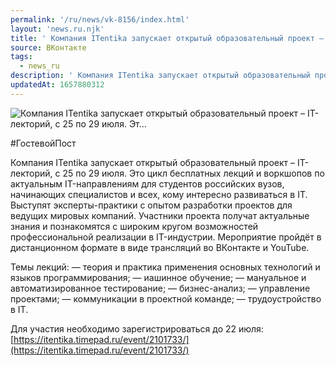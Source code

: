 ```yaml
---
permalink: '/ru/news/vk-8156/index.html'
layout: 'news.ru.njk'
title: ' Компания ITentika запускает открытый образовательный проект – IT-лекторий, с 25 по 29 июля. Эт…'
source: ВКонтакте
tags:
  - news_ru
description: ' Компания ITentika запускает открытый образовательный проект – IT-лекторий, с 25 по 29 июля. Эт…'
updatedAt: 1657880312
---
```

![ Компания ITentika запускает открытый образовательный проект – IT-лекторий, с 25 по 29 июля. Эт…](https://sun9-7.userapi.com/impg/odGIQJCQEgUc7bttjM6Ebe0dZe7pleajq9AKog/bi1J15CeOnY.jpg?size=510x340&quality=95&crop=177,0,720,480&sign=2ed3369f61fd4c536a6297976f470a43&c_uniq_tag=59V2k7OfFOn2EsmCJ7e972LmRC68zGsLl2D4CmYNI5o&type=album)

#ГостевойПост

Компания ITentika запускает открытый образовательный проект – IT-лекторий, с 25 по 29 июля. Это цикл бесплатных лекций и воркшопов по актуальным IT-направлениям для студентов российских вузов, начинающих специалистов и всех, кому интересно развиваться в IT. Выступят эксперты-практики с опытом разработки проектов для ведущих мировых компаний. Участники проекта получат актуальные знания и познакомятся с широким кругом возможностей профессиональной реализации в IT-индустрии. Мероприятие пройдёт в дистанционном формате в виде трансляций во ВКонтакте и YouTube.

Темы лекций:
— теория и практика применения основных технологий и языков программирования;
— иашинное обучение;
— мануальное и автоматизированное тестирование;
— бизнес-анализ;
— управление проектами;
— коммуникации в проектной команде;
— трудоустройство в IT.

Для участия необходимо зарегистрироваться до 22 июля:  [https://itentika.timepad.ru/event/2101733/](https://itentika.timepad.ru/event/2101733/)
